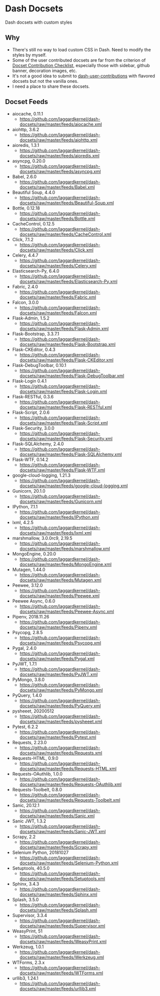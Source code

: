 # Dash Docsets

Dash docsets with custom styles

## Why

- There's still no way to load custom CSS in Dash. Need to modify the styles by myself.
- Some of the user contributed docsets are far from the criterion of
  [Docset Contribution Checklist][docset-contribution-checklist], especially
  those with sidebar, github banner, decoration images, etc.
- It's not a good idea to submit to [dash-user-contributions][dash-user-contributions]
  with flavored docsets but not the vanilla ones.
- I need a place to share these docsets.

## Docset Feeds

- aiocache, 0.11.1
  - https://github.com/laggardkernel/dash-docsets/raw/master/feeds/aiocache.xml
- aiohttp, 3.6.2
  - https://github.com/laggardkernel/dash-docsets/raw/master/feeds/aiohttp.xml
- aioredis, 1.3.1
  - https://github.com/laggardkernel/dash-docsets/raw/master/feeds/aioredis.xml
- asyncpg, 0.20.0
  - https://github.com/laggardkernel/dash-docsets/raw/master/feeds/asyncpg.xml
- Babel, 2.6.0
  - https://github.com/laggardkernel/dash-docsets/raw/master/feeds/Babel.xml
- Beautiful Soup, 4.4.0
  - https://github.com/laggardkernel/dash-docsets/raw/master/feeds/Beautiful-Soup.xml
- Bottle, 0.12.18
  - https://github.com/laggardkernel/dash-docsets/raw/master/feeds/Bottle.xml
- CacheControl, 0.12.5
  - https://github.com/laggardkernel/dash-docsets/raw/master/feeds/CacheControl.xml
- Click, 7.1.2
  - https://github.com/laggardkernel/dash-docsets/raw/master/feeds/Click.xml
- Celery, 4.4.7
  - https://github.com/laggardkernel/dash-docsets/raw/master/feeds/Celery.xml
- Elasticsearch-Py, 6.4.0
  - https://github.com/laggardkernel/dash-docsets/raw/master/feeds/Elasticsearch-Py.xml
- Fabric, 2.4.0
  - https://github.com/laggardkernel/dash-docsets/raw/master/feeds/Fabric.xml
- Falcon, 3.0.0
  - https://github.com/laggardkernel/dash-docsets/raw/master/feeds/Falcon.xml
- Flask-Admin, 1.5.2
  - https://github.com/laggardkernel/dash-docsets/raw/master/feeds/Flask-Admin.xml
- Flask-Bootstrap, 3.3.7.1
  - https://github.com/laggardkernel/dash-docsets/raw/master/feeds/Flask-Bootstrap.xml
- Flask-CKEditor, 0.4.3
  - https://github.com/laggardkernel/dash-docsets/raw/master/feeds/Flask-CKEditor.xml
- Flask-DebugToolbar, 0.10.1
  - https://github.com/laggardkernel/dash-docsets/raw/master/feeds/Flask-DebugToolbar.xml
- Flask-Login 0.4.1
  - https://github.com/laggardkernel/dash-docsets/raw/master/feeds/Flask-Login.xml
- Flask-RESTful, 0.3.6
  - https://github.com/laggardkernel/dash-docsets/raw/master/feeds/Flask-RESTful.xml
- Flask-Script, 2.0.6
  - https://github.com/laggardkernel/dash-docsets/raw/master/feeds/Flask-Script.xml
- Flask-Security, 3.0.0
  - https://github.com/laggardkernel/dash-docsets/raw/master/feeds/Flask-Security.xml
- Flask-SQLAlchemy, 2.4.0
  - https://github.com/laggardkernel/dash-docsets/raw/master/feeds/Flask-SQLAlchemy.xml
- Flask-WTF, 0.14.2
  - https://github.com/laggardkernel/dash-docsets/raw/master/feeds/Flask-WTF.xml
- google-cloud-logging, 1.21.3
  - https://github.com/laggardkernel/dash-docsets/raw/master/feeds/google-cloud-logging.xml
- Gunicorn, 20.1.0
  - https://github.com/laggardkernel/dash-docsets/raw/master/feeds/Gunicorn.xml
- IPython, 7.1.1
  - https://github.com/laggardkernel/dash-docsets/raw/master/feeds/IPython.xml
- lxml, 4.2.5
  - https://github.com/laggardkernel/dash-docsets/raw/master/feeds/lxml.xml
- marshmallow, 3.0.0rc9, 2.19.5
  - https://github.com/laggardkernel/dash-docsets/raw/master/feeds/marshmallow.xml
- MongoEngine, 0.20.0
  - https://github.com/laggardkernel/dash-docsets/raw/master/feeds/MongoEngine.xml
- Mutagen, 1.44.0
  - https://github.com/laggardkernel/dash-docsets/raw/master/feeds/Mutagen.xml
- Peewee, 3.12.0
  - https://github.com/laggardkernel/dash-docsets/raw/master/feeds/Peewee.xml
- Peewee Async, 0.6.0
  - https://github.com/laggardkernel/dash-docsets/raw/master/feeds/Peewee-Async.xml
- Pipenv, 2018.11.26
  - https://github.com/laggardkernel/dash-docsets/raw/master/feeds/Pipenv.xml
- Psycopg, 2.8.5
  - https://github.com/laggardkernel/dash-docsets/raw/master/feeds/Psycopg.xml
- Pygal, 2.4.0
  - https://github.com/laggardkernel/dash-docsets/raw/master/feeds/Pygal.xml
- PyJWT, 1.7.1
  - https://github.com/laggardkernel/dash-docsets/raw/master/feeds/PyJWT.xml
- PyMongo, 3.8.0
  - https://github.com/laggardkernel/dash-docsets/raw/master/feeds/PyMongo.xml
- PyQuery, 1.4.0
  - https://github.com/laggardkernel/dash-docsets/raw/master/feeds/PyQuery.xml
- pysheeet, 20200512
  - https://github.com/laggardkernel/dash-docsets/raw/master/feeds/pysheeet.xml
- Pytest, 6.2.2
  - https://github.com/laggardkernel/dash-docsets/raw/master/feeds/Pytest.xml
- Requests, 2.23.0
  - https://github.com/laggardkernel/dash-docsets/raw/master/feeds/Requests.xml
- Requests-HTML, 0.9.0
  - https://github.com/laggardkernel/dash-docsets/raw/master/feeds/Requests-HTML.xml
- Requests-OAuthlib, 1.0.0
  - https://github.com/laggardkernel/dash-docsets/raw/master/feeds/Requests-OAuthlib.xml
- Requests-Toolbelt, 0.8.0
  - https://github.com/laggardkernel/dash-docsets/raw/master/feeds/Requests-Toolbelt.xml
- Sanic, 20.12.1
  - https://github.com/laggardkernel/dash-docsets/raw/master/feeds/Sanic.xml
- Sanic JWT, 1.3.2
  - https://github.com/laggardkernel/dash-docsets/raw/master/feeds/Sanic-JWT.xml
- Scrapy, 2.2
  - https://github.com/laggardkernel/dash-docsets/raw/master/feeds/Scrapy.xml
- Selenium Python, 20181027
  - https://github.com/laggardkernel/dash-docsets/raw/master/feeds/Selenium-Python.xml
- Setuptools, 40.5.0
  - https://github.com/laggardkernel/dash-docsets/raw/master/feeds/Setuptools.xml
- Sphinx, 3.4.3
  - https://github.com/laggardkernel/dash-docsets/raw/master/feeds/Sphinx.xml
- Splash, 3.5.0
  - https://github.com/laggardkernel/dash-docsets/raw/master/feeds/Splash.xml
- Supervisor, 3.3.4
  - https://github.com/laggardkernel/dash-docsets/raw/master/feeds/Supervisor.xml
- WeasyPrint, 51
  - https://github.com/laggardkernel/dash-docsets/raw/master/feeds/WeasyPrint.xml
- Werkzeug, 1.0.1
  - https://github.com/laggardkernel/dash-docsets/raw/master/feeds/Werkzeug.xml
- WTForms, 2.3.x
  - https://github.com/laggardkernel/dash-docsets/raw/master/feeds/WTForms.xml
- urllib3, 1.24.1
  - https://github.com/laggardkernel/dash-docsets/raw/master/feeds/urllib3.xml

[docset-contribution-checklist]: https://github.com/Kapeli/Dash-User-Contributions/wiki/Docset-Contribution-Checklist
[dash-user-contributions]: https://github.com/Kapeli/Dash-User-Contributions
